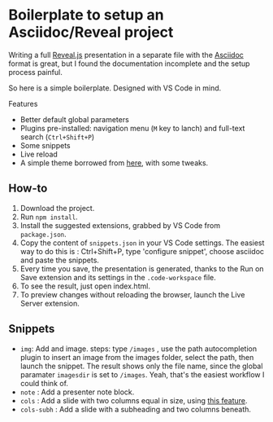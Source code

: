 # Boilerplate to setup an Asciidoc/Reveal project



Writing a full [Reveal.js](https://revealjs.com/) presentation in a separate file with the [Asciidoc](https://docs.asciidoctor.org/reveal.js-converter/latest/) format is great, but I found the documentation incomplete and the setup process painful. 

So here is a simple boilerplate. Designed with VS Code in mind.

Features


- Better default global parameters
- Plugins pre-installed:  navigation menu (`M` key to lanch) and full-text search (`Ctrl+Shift+P`)
- Some snippets
- Live reload
- A simple theme borrowed from [here](https://revealjs-themes.dzello.com/robot-lung.html#), with some tweaks.



## How-to

1. Download the project.
2. Run `npm install`.
3. Install the suggested extensions, grabbed by VS Code from `package.json`.
4. Copy the content of `snippets.json` in your VS Code settings. The easiest way to do this is : Ctrl+Shift+P, type 'configure snippet', choose asciidoc and paste the snippets.
5. Every time you save, the presentation is generated, thanks to the Run on Save extension and its settings in the `.code-workspace` file. 
6. To see the result, just open index.html.
7. To preview changes without reloading the browser, launch the Live Server extension.



## Snippets

- `img`: Add and image. steps: type `/images` , use the path autocompletion plugin  to insert an  image from the images folder, select the path, then launch the snippet. The result shows only the file name, since the global paramater `imagesdir` is set to `/images`. Yeah, that's the easiest workflow I could think of.
- `note` : Add a presenter note block.
- `cols` : Add  a slide with two columns equal in size, using [this feature](https://docs.asciidoctor.org/reveal.js-converter/latest/converter/syntax/layout/#columns-layout).
- `cols-subh` : Add  a slide with a subheading and two columns beneath.